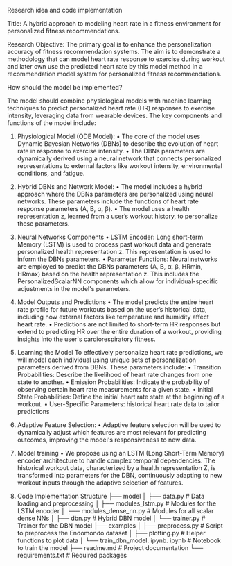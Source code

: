 Research idea and code implementation

Title:  A hybrid approach to modeling heart rate in a fitness environment for personalized fitness recommendations.

Research Objective: The primary goal is to enhance the personalization accuracy of fitness recommendation systems. The aim is to demonstrate a methodology that can model heart rate response to exercise during workout and later own use the predicted heart rate by this model method in a recommendation model system for personalized fitness recommendations.


How should the model be implemented?

The model should combine physiological models with machine learning techniques to predict personalized heart rate (HR) responses to exercise intensity, leveraging data from wearable devices. The key components and functions of the model include:

1.	Physiological Model (ODE Model):
•	The core of the model uses Dynamic Bayesian Networks (DBNs) to describe the evolution of heart rate in response to exercise intensity.
•	The DBNs parameters are dynamically derived using a neural network that connects personalized representations to external factors like workout intensity, environmental conditions, and fatigue.

2.	Hybrid DBNs and Network Model:
•	The model includes a hybrid approach where the DBNs parameters are personalized using neural networks. These parameters include the functions of heart rate response parameters (A, B, α, β).
•	The model uses a health representation z, learned from a user’s workout history, to personalize these parameters.

3.	Neural Networks Components
•	LSTM Encoder: Long short-term Memory (LSTM) is used to process past workout data and generate personalized health representation z. This representation is used to inform the DBNs parameters.
•	Parameter Functions: Neural networks are employed to predict the DBNs parameters (A, B, α, β, HRmin, HRmax) based on the health representation z. This includes the PersonalizedScalarNN components which allow for individual-specific adjustments in the model's parameters.

4.	Model Outputs and Predictions 
•	The model predicts the entire heart rate profile for future workouts based on the user’s historical data, including how external factors like temperature and humidity affect heart rate.
•	Predictions are not limited to short-term HR responses but extend to predicting HR over the entire duration of a workout, providing insights into the user's cardiorespiratory fitness.

5.	Learning the Model
To effectively personalize heart rate predictions, we will model each individual using unique sets of personalization parameters derived from DBNs. These parameters include:
•	Transition Probabilities:  Describe the likelihood of heart rate changes from one state to another.
•	Emission Probabilities:  Indicate the probability of observing certain heart rate measurements for a given state.
•	Initial State Probabilities: Define the initial heart rate state at the beginning of a workout.
•	User-Specific Parameters: historical heart rate data to tailor predictions

6.	Adaptive Feature Selection: 
•	Adaptive feature selection will be used to dynamically adjust which features are most relevant for predicting outcomes, improving the model's responsiveness to new data.

7.	Model training
•	We propose using an LSTM (Long Short-Term Memory) encoder architecture to handle complex temporal dependencies. The historical workout data, characterized by a health representation Z, is transformed into parameters for the DBN, continuously adapting to new workout inputs through the adaptive selection of features.

8.	Code Implementation Structure
├── model
│ ├── data.py # Data loading and preprocessing
│ ├── modules_lstm.py # Modules for the LSTM encoder
│ ├── modules_dense_nn.py # Modules for all scalar dense NNs
│ ├── dbn.py # Hybrid DBN model
│ └── trainer.py # Trainer for the DBN model
├── examples
│ ├── preprocess.py # Script to preprocess the Endomondo dataset
│ ├── plotting.py # Helper functions to plot data
│ └── train_dbn_model. ipynb. ipynb # Notebook to train the model
├── readme.md # Project documentation
└── requirements.txt # Required packages


